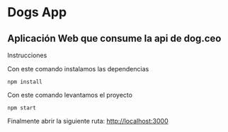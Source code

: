 # Dogs App

## Aplicación Web que consume la api de dog.ceo

Instrucciones

Con este comando instalamos las dependencias
```
npm install
```

Con este comando levantamos el proyecto

```
npm start
```
Finalmente abrir la siguiente ruta:
[http://localhost:3000](http://localhost:3000)

